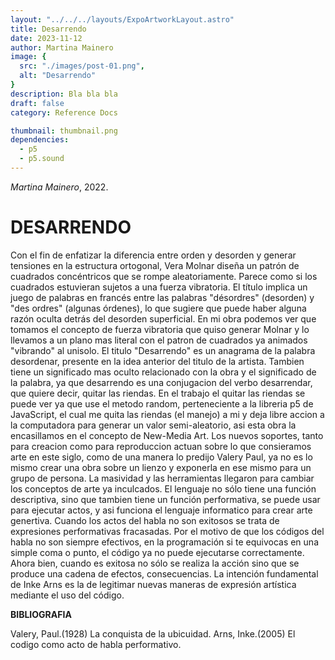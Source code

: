 ```yaml
---
layout: "../../../layouts/ExpoArtworkLayout.astro"
title: Desarrendo
date: 2023-11-12
author: Martina Mainero
image: {
  src: "./images/post-01.png",
  alt: "Desarrendo"
}
description: Bla bla bla
draft: false
category: Reference Docs

thumbnail: thumbnail.png
dependencies:
  - p5
  - p5.sound
---
```


<div id="div-sketch">
  <script type="text/javascript" src="sketch.js"></script>
</div>

_Martina Mainero_, 2022.

# **DESARRENDO**

Con el fin de enfatizar la diferencia entre orden y desorden y generar tensiones en la estructura ortogonal, Vera Molnar diseña un patrón de cuadrados concéntricos que se rompe aleatoriamente. Parece como si los cuadrados estuvieran sujetos a una fuerza vibratoria. El título implica un juego de palabras en francés entre las palabras "désordres" (desorden) y "des ordres" (algunas órdenes), lo que sugiere que puede haber alguna razón oculta detrás del desorden superficial. En mi obra podemos ver que tomamos el concepto de fuerza vibratoria que quiso generar Molnar y lo llevamos a un plano mas literal con el patron de cuadrados ya animados "vibrando" al unisolo. El titulo "Desarrendo" es un anagrama de la palabra desordenar, presente en la idea anterior del titulo de la artista. Tambien tiene un significado mas oculto relacionado con la obra y el significado de la palabra, ya que desarrendo es una conjugacion del verbo desarrendar, que quiere decir, quitar las riendas. En el trabajo el quitar las riendas se puede ver ya que use el metodo random, perteneciente a la libreria p5 de JavaScript, el cual me quita las riendas (el manejo) a mi y deja libre accion a la computadora para generar un valor semi-aleatorio, asi esta obra la encasillamos en el concepto de New-Media Art. Los nuevos soportes, tanto para creacion como para reproduccion actuan sobre lo que consieramos arte en este siglo, como de una manera lo predijo Valery Paul, ya no es lo mismo crear una obra sobre un lienzo y exponerla en ese mismo para un grupo de persona. La masividad y las herramientas llegaron para cambiar los conceptos de arte ya inculcados. El lenguaje no sólo tiene una función descriptiva, sino que tambien tiene un función performativa, se puede usar para ejecutar actos, y asi funciona el lenguaje informatico para crear arte genertiva. Cuando los actos del habla no son exitosos se trata de expresiones performativas fracasadas. Por el motivo de que los códigos del habla no son siempre efectivos, en la programación si te equivocas en una simple coma o punto, el código ya no puede ejecutarse correctamente. Ahora bien, cuando es exitosa no sólo se realiza la acción sino que se produce una cadena de efectos, consecuencias. La intención fundamental de Inke Arns es la de legitimar nuevas maneras de expresión artística mediante el uso del código.

**BIBLIOGRAFIA**

Valery, Paul.(1928) La conquista de la ubicuidad.
Arns, Inke.(2005) El codigo como acto de habla performativo.